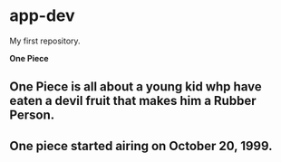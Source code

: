 # app-dev
My first repository.

**One Piece**
## One Piece is all about a young kid whp have eaten a devil fruit that makes him a Rubber Person.
## One piece started airing on October 20, 1999.
